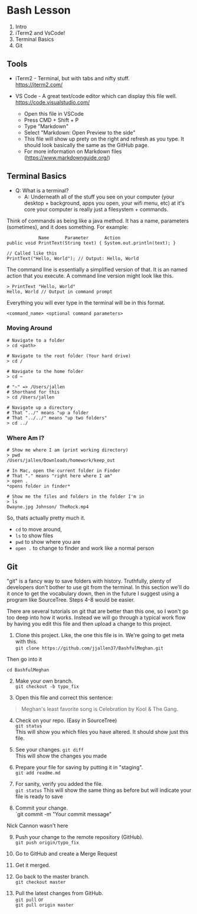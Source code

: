 # Bash Lesson

1. Intro
2. iTerm2 and VsCode!
3. Terminal Basics
5. Git


## Tools
- iTerm2 - Terminal, but with tabs and nifty stuff.  
https://iterm2.com/

- VS Code - A great text/code editor which can display this file well. https://code.visualstudio.com/
  - Open this file in VSCode
  - Press CMD + Shift + P 
  - Type "Markdown"
  - Select "Markdown: Open Preview to the side"
  - This file will show up prety on the right and refresh as you type. It should look basically the same as the GitHub page.
  - For more information on Markdown files (https://www.markdownguide.org/)


## Terminal Basics

- Q: What is a terminal?   
  - A: Underneath all of the stuff you see on your computer (your desktop + background, apps you open, your wifi menu, etc) at it's core your computer is really just a filesystem + commands.

Think of commands as being like a java method. It has a name, parameters (sometimes), and it does something. For example:
```
            Name      Parameter      Action
public void PrintText(String text) { System.out.println(text); }

// Called like this
PrintText("Hello, World"); // Output: Hello, World
```

The command line is essentially a simplified version of that. It is an named action that you execute. A command line version might look like this.

```
> PrintText "Hello, World"
Hello, World // Output in command prompt
```

Everything you will ever type in the terminal will be in this format.
```
<command_name> <optional command parameters>
```

### Moving Around

```
# Navigate to a folder
> cd <path>

# Navigate to the root folder (Your hard drive)
> cd /

# Navigate to the home folder 
> cd ~ 

# "~" => /Users/jallen
# Shorthand for this
> cd /Users/jallen

# Navigate up a directory
# That "../" means "up a folder
# That "../../" means "up two folders"
> cd ../
```

### Where Am I?

```
# Show me where I am (print working directory)
> pwd
/Users/jallen/Downloads/homework/keep_out

# In Mac, open the current folder in Finder
# That "." means "right here where I am"
> open .
*opens folder in finder*

# Show me the files and folders in the folder I'm in
> ls 
Dwayne.jpg Johnson/ TheRock.mp4 
```
 
So, thats actually pretty much it. 
- `cd` to move around, 
- `ls` to show files
- `pwd` to show where you are
- `open .` to change to finder and work like a normal person


## Git

"git" is a fancy way to save folders with history. Truthfully, plenty of developers don't bother to use git from the terminal. In this section we'll do it once to get the vocabulary down, then in the future I suggest using a program like SourceTree. Steps 4-8 would be easier. 

There are several tutorials on git that are better than this one, so I won't go too deep into how it works. Instead we will go through a typical work flow by having you edit this file and then upload a change to this project.

1. Clone this project. Like, the one this file is in. We're going to get meta with this.   
```git clone https://github.com/jjallen37/BashfulMeghan.git```  

Then go into it

```cd BashfulMeghan```  

2. Make your own branch.  
`git checkout -b typo_fix`

3. Open this file and correct this sentence:
> Meghan's least favorite song is Celebration by Kool & The Gang.

4. Check on your repo. (Easy in SourceTree)  
`git status`   
This will show you which files you have altered. It should show just this file.

5. See your changes. 
`git diff`  
This will show the changes you made

6. Prepare your file for saving by putting it in "staging".  
`git add readme.md`  

7. For sanity, verify you added the file.  
`git status`
This will show the same thing as before but will indicate your file is ready to save

8. Commit your change.  
`git commit -m "Your commit message"  


Nick Cannon wasn't here


9. Push your change to the remote repository (GitHub).  
`git push origin/typo_fix`

10. Go to GitHub and create a Merge Request

11. Get it merged.

12. Go back to the master branch.  
`git checkout master`

13. Pull the latest changes from GitHub.  
`git pull` or  
`git pull origin master`
